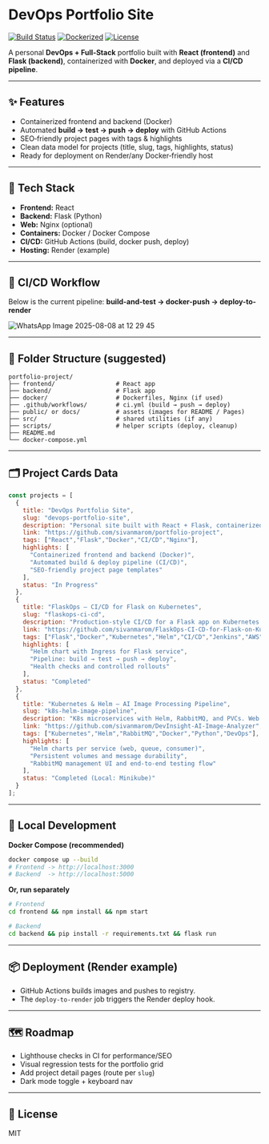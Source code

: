 # DevOps Portfolio Site

[![Build Status](https://img.shields.io/badge/CI-GitHub%20Actions-success)]()
[![Dockerized](https://img.shields.io/badge/Docker-multi--service-blue)]()
[![License](https://img.shields.io/badge/license-MIT-lightgrey)]()

A personal **DevOps + Full‑Stack** portfolio built with **React (frontend)** and **Flask (backend)**, containerized with **Docker**, and deployed via a **CI/CD pipeline**.

---

## ✨ Features
- Containerized frontend and backend (Docker)
- Automated **build → test → push → deploy** with GitHub Actions
- SEO‑friendly project pages with tags & highlights
- Clean data model for projects (title, slug, tags, highlights, status)
- Ready for deployment on Render/any Docker‑friendly host

---

## 🧰 Tech Stack
- **Frontend:** React
- **Backend:** Flask (Python)
- **Web:** Nginx (optional)
- **Containers:** Docker / Docker Compose
- **CI/CD:** GitHub Actions (build, docker push, deploy)
- **Hosting:** Render (example)

---

## 🚀 CI/CD Workflow

Below is the current pipeline: **build-and-test → docker-push → deploy-to-render**


![WhatsApp Image 2025-08-08 at 12 29 45](https://github.com/user-attachments/assets/c976ef9c-b6a7-4aa0-af3c-bdc6b7107ad3)



---

## 🧱 Folder Structure (suggested)
```text
portfolio-project/
├── frontend/                 # React app
├── backend/                  # Flask app
├── docker/                   # Dockerfiles, Nginx (if used)
├── .github/workflows/        # ci.yml (build → push → deploy)
├── public/ or docs/          # assets (images for README / Pages)
├── src/                      # shared utilities (if any)
├── scripts/                  # helper scripts (deploy, cleanup)
├── README.md
└── docker-compose.yml
```

---

## 🗂️ Project Cards Data

```js
const projects = [
  {
    title: "DevOps Portfolio Site",
    slug: "devops-portfolio-site",
    description: "Personal site built with React + Flask, containerized with Docker and deployed via CI/CD.",
    link: "https://github.com/sivanmarom/portfolio-project",
    tags: ["React","Flask","Docker","CI/CD","Nginx"],
    highlights: [
      "Containerized frontend and backend (Docker)",
      "Automated build & deploy pipeline (CI/CD)",
      "SEO-friendly project page templates"
    ],
    status: "In Progress"
  },
  {
    title: "FlaskOps – CI/CD for Flask on Kubernetes",
    slug: "flaskops-ci-cd",
    description: "Production-style CI/CD for a Flask app on Kubernetes (EKS) using Docker, Terraform, Helm, and Jenkins, with Prometheus/Grafana monitoring.",
    link: "https://github.com/sivanmarom/FlaskOps-CI-CD-for-Flask-on-Kubernetes",
    tags: ["Flask","Docker","Kubernetes","Helm","CI/CD","Jenkins","AWS","Terraform","Prometheus","Grafana"],
    highlights: [
      "Helm chart with Ingress for Flask service",
      "Pipeline: build → test → push → deploy",
      "Health checks and controlled rollouts"
    ],
    status: "Completed"
  },
  {
    title: "Kubernetes & Helm – AI Image Processing Pipeline",
    slug: "k8s-helm-image-pipeline",
    description: "K8s microservices with Helm, RabbitMQ, and PVCs. Web API → Queue → Consumer with E2E tests.",
    link: "https://github.com/sivanmarom/DevInsight-AI-Image-Analyzer",
    tags: ["Kubernetes","Helm","RabbitMQ","Docker","Python","DevOps"],
    highlights: [
      "Helm charts per service (web, queue, consumer)",
      "Persistent volumes and message durability",
      "RabbitMQ management UI and end-to-end testing flow"
    ],
    status: "Completed (Local: Minikube)"
  }
];
```

---

## 🧪 Local Development

**Docker Compose (recommended)**
```bash
docker compose up --build
# Frontend -> http://localhost:3000
# Backend  -> http://localhost:5000
```

**Or, run separately**
```bash
# Frontend
cd frontend && npm install && npm start

# Backend
cd backend && pip install -r requirements.txt && flask run
```

---

## 📦 Deployment (Render example)
- GitHub Actions builds images and pushes to registry.
- The `deploy-to-render` job triggers the Render deploy hook.

---

## 🗺️ Roadmap
- Lighthouse checks in CI for performance/SEO
- Visual regression tests for the portfolio grid
- Add project detail pages (route per `slug`)
- Dark mode toggle + keyboard nav

---

## 📄 License
MIT
